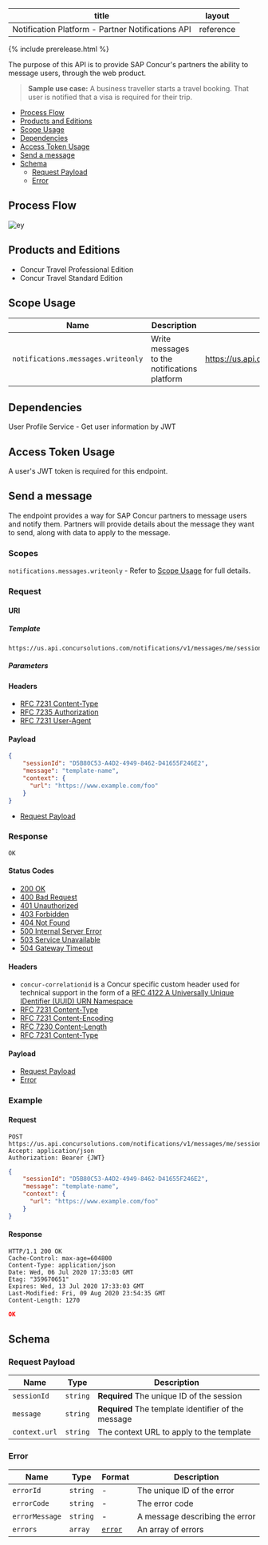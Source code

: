 title|layout|
---|---|
Notification Platform - Partner Notifications API |reference|

{% include prerelease.html %}

The purpose of this API is to provide SAP Concur's partners the ability to message users, through the web product.

>**Sample use case:** A business traveller starts a travel booking. That user is notified that a visa is required for their trip.

* [Process Flow](#process-flow)
* [Products and Editions](#products-editions)
* [Scope Usage](#scope-usage)
* [Dependencies](#dependencies)
* [Access Token Usage](#access-token-usage)
* [Send a message](#send-message)
* [Schema](#schema)
  * [Request Payload](#request-schema)
  * [Error](#schema-error)

## <a name="process-flow"></a>Process Flow

![ey](https://media.github.concur.com/user/669/files/44803746-d6b6-11e8-9d5c-524d2971118b)

## <a name="products-editions"></a>Products and Editions

* Concur Travel Professional Edition
* Concur Travel Standard Edition

## <a name="scope-usage"></a>Scope Usage

Name|Description|Endpoint
---|---|---
`notifications.messages.writeonly`|Write messages to the notifications platform|https://us.api.concursolutions.com/notifications/v1/messages/me/session

## <a name="dependencies"></a>Dependencies

User Profile Service - Get user information by JWT

## <a name="access-token-usage"></a>Access Token Usage

A user's JWT token is required for this endpoint.

## <a name="send-message"></a>Send a message

The endpoint provides a way for SAP Concur partners to message users and notify them. Partners will provide details about the message they want to send, along with data to apply to the message.

### Scopes

`notifications.messages.writeonly` - Refer to [Scope Usage](#scope-usage) for full details.

### Request

#### URI

##### Template

```shell
https://us.api.concursolutions.com/notifications/v1/messages/me/session
```

##### Parameters

#### Headers

* [RFC 7231 Content-Type](https://tools.ietf.org/html/rfc7231#section-3.1.1.5)
* [RFC 7235 Authorization](https://tools.ietf.org/html/rfc7235#section-4.2)
* [RFC 7231 User-Agent](https://tools.ietf.org/html/rfc7231#section-5.5.3)

#### Payload

```json
{
    "sessionId": "D5B80C53-A4D2-4949-8462-D41655F246E2",
    "message": "template-name",
    "context": {
      "url": "https://www.example.com/foo"
    }
}
```

* [Request Payload](#request-schema)

### Response

`OK`

#### Status Codes

* [200 OK](https://tools.ietf.org/html/rfc7231#section-6.3.1)
* [400 Bad Request](https://tools.ietf.org/html/rfc7231#section-6.5.1)
* [401 Unauthorized](https://tools.ietf.org/html/rfc7235#section-3.1)
* [403 Forbidden](https://tools.ietf.org/html/rfc7231#section-6.5.3)
* [404 Not Found](https://tools.ietf.org/html/rfc7231#section-6.5.4)
* [500 Internal Server Error](https://tools.ietf.org/html/rfc7231#section-6.6.1)
* [503 Service Unavailable](https://tools.ietf.org/html/rfc7231#section-6.6.4)
* [504 Gateway Timeout](https://tools.ietf.org/html/rfc7231#section-6.6.5)

#### Headers

* `concur-correlationid` is a Concur specific custom header used for technical support in the form of a [RFC 4122 A Universally Unique IDentifier (UUID) URN Namespace](https://tools.ietf.org/html/rfc4122)
* [RFC 7231 Content-Type](https://tools.ietf.org/html/rfc7231#section-3.1.1.5)
* [RFC 7231 Content-Encoding](https://tools.ietf.org/html/rfc7231#section-3.1.2.2)
* [RFC 7230 Content-Length](https://tools.ietf.org/html/rfc7230#section-3.3.2)
* [RFC 7231 Content-Type](https://tools.ietf.org/html/rfc7231#section-3.1.1.5)

#### Payload

* [Request Payload](#request-schema)
* [Error](#schema-error)

### Example

#### Request

```shell
POST https://us.api.concursolutions.com/notifications/v1/messages/me/session
Accept: application/json
Authorization: Bearer {JWT}
```

```json
{
    "sessionId": "D5B80C53-A4D2-4949-8462-D41655F246E2",
    "message": "template-name",
    "context": {
      "url": "https://www.example.com/foo"
    }
}
```

#### Response

```shell
HTTP/1.1 200 OK
Cache-Control: max-age=604800
Content-Type: application/json
Date: Wed, 06 Jul 2020 17:33:03 GMT
Etag: "359670651"
Expires: Wed, 13 Jul 2020 17:33:03 GMT
Last-Modified: Fri, 09 Aug 2020 23:54:35 GMT
Content-Length: 1270
```

```json
OK
```

## <a name="schema"></a>Schema

### <a name="request-schema"></a>Request Payload

Name|Type|Description
---|---|---
`sessionId`|`string`|**Required** The unique ID of the session
`message`|`string`|**Required** The template identifier of the message
`context.url`|`string`|The context URL to apply to the template

### <a name="schema-error"></a>Error

Name|Type|Format|Description
---|---|---|---
`errorId`|`string`|-|The unique ID of the error
`errorCode`|`string`|-|The error code
`errorMessage`|`string`|-|A message describing the error
`errors`|`array`|[`error`](#schema-error)|An array of errors
